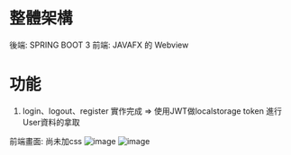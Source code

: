 # 整體架構
後端: SPRING BOOT 3
前端: JAVAFX 的 Webview
# 功能
1. login、logout、register 實作完成 => 使用JWT做localstorage token 進行User資料的拿取
  
前端畫面:
尚未加css
![image](https://github.com/YunHisangTang/YouBikeSystem/assets/47920363/ac09ca64-10b9-49a2-b386-210add8cc0de)
![image](https://github.com/YunHisangTang/YouBikeSystem/assets/47920363/78375108-d67a-41a1-adce-941eb4e8004d)
